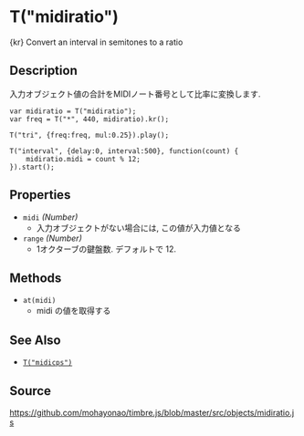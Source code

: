 T("midiratio")
==============
{kr} Convert an interval in semitones to a ratio

## Description ##
入力オブジェクト値の合計をMIDIノート番号として比率に変換します.

```timbre
var midiratio = T("midiratio");
var freq = T("*", 440, midiratio).kr();

T("tri", {freq:freq, mul:0.25}).play();

T("interval", {delay:0, interval:500}, function(count) {
    midiratio.midi = count % 12;
}).start();
```

## Properties ##
- `midi` _(Number)_
  - 入力オブジェクトがない場合には, この値が入力値となる
- `range` _(Number)_
  - 1オクターブの鍵盤数. デフォルトで 12.

## Methods ##
- `at(midi)`
  - midi の値を取得する

## See Also ##
- [`T("midicps")`](./midicps.html)

## Source ##
https://github.com/mohayonao/timbre.js/blob/master/src/objects/midiratio.js
